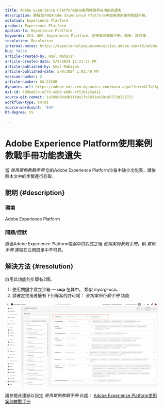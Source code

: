 ```yaml
---
title: Adobe Experience Platform使用案例教戰手冊功能表遺失
description: 瞭解如何在Adobe Experience Platform中啟用使用案例教戰手冊。
solution: Experience Platform
product: Experience Platform
applies-to: Experience Platform
keywords: KCS、AEP、Experience Platform、使用案例教戰手冊、缺失、許可權
resolution: Resolution
internal-notes: https://experienceleaguecommunities.adobe.com/t5/adobe-experience-platform/use-case-playbooks-not-visible/td-p/667573
bug: false
article-created-by: Amol Mahajan
article-created-date: 5/8/2024 12:21:25 PM
article-published-by: Amol Mahajan
article-published-date: 5/8/2024 1:02:48 PM
version-number: 2
article-number: KA-24108
dynamics-url: https://adobe-ent.crm.dynamics.com/main.aspx?forceUCI=1&pagetype=entityrecord&etn=knowledgearticle&id=170f9d76-350d-ef11-9f8a-6045bd045872
exl-id: 4ddee65c-e578-4cbd-a0dc-4f51b122ad12
source-git-commit: 1e689d0bddb1f49a1fb6031ab88c46713b322721
workflow-type: tm+mt
source-wordcount: '144'
ht-degree: 5%

---
```


# Adobe Experience Platform使用案例教戰手冊功能表遺失


當 *使用案例教戰手冊* 您的Adobe Experience Platform沙箱中缺少功能表，請依照本文中的步驟進行存取。

## 說明 {#description}


### <b>環境</b>

Adobe Experience Platform



### <b>問題/症狀</b>

遵循Adobe Experience Platform檔案中的程式之後 *使用案例教戰手冊*，則 *教戰手冊* 連結在左側選單中不可見。


## 解決方法 {#resolution}


啟用此功能的步驟有2個。

1. 使用關鍵字建立沙箱 — <b>ucp</b> 在其中。 類似 *myorg-ucp。*
2. 請確定使用者擁有下列專案的許可權： *使用案例行動手冊* 功能




![](assets/dae7e4cb-8400-ef11-a1fe-6045bd006b25.png)



請參閱此連結以設定 *使用案例教戰手冊* 此處： [Adobe Experience Platform使用案例教戰手冊](https://experienceleague.adobe.com/en/docs/experience-platform/use-case-playbooks/playbooks/get-started)
